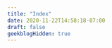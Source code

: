 ```yaml
---
title: "Index"
date: 2020-11-22T14:58:18-07:00
draft: false
geekblogHidden: true
---
```


<!-- this page is used for my site index... -->